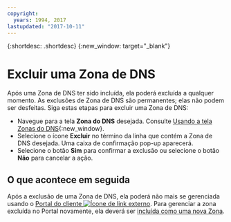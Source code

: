 ```yaml
---
copyright:
  years: 1994, 2017
lastupdated: "2017-10-11"
---
```


{:shortdesc: .shortdesc}
{:new_window: target="_blank"}

# Excluir uma Zona de DNS

Após uma Zona de DNS ter sido incluída, ela poderá excluída a qualquer momento. As exclusões de Zona de DNS são permanentes; elas não podem ser desfeitas. Siga estas etapas para excluir uma Zona de DNS:

* Navegue para a tela **Zona do DNS** desejada. Consulte [Usando a tela Zonas do DNS](use-dns-zones-screen.html){:new_window}.
* Selecione o ícone **Excluir** no término da linha que contém a Zona de DNS desejada. Uma caixa de confirmação pop-up aparecerá.
* Selecione o botão **Sim** para confirmar a exclusão ou selecione o botão **Não** para cancelar a ação.

## O que acontece em seguida

Após a exclusão de uma Zona de DNS, ela poderá não mais se gerenciada usando o [Portal do cliente ![Ícone de link externo](../../icons/launch-glyph.svg "Ícone de link externo")](https://control.softlayer.com/). Para gerenciar a zona excluída no Portal novamente, ela deverá ser [incluída como uma nova Zona](add-dns-zone.html).
